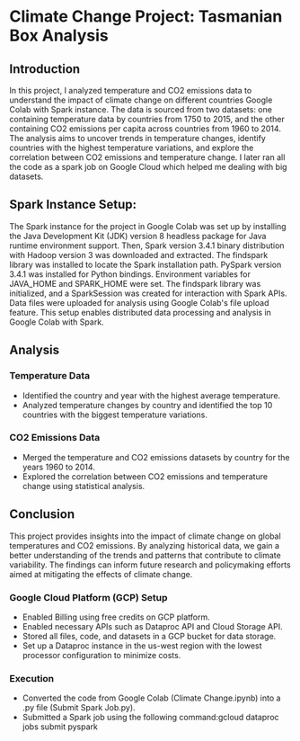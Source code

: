 # Climate Change Project: Tasmanian Box Analysis

## Introduction
In this project, I analyzed temperature and CO2 emissions data to understand the impact of climate change on different countries Google Colab with Spark instance. The data is sourced from two datasets: one containing temperature data by countries from 1750 to 2015, and the other containing CO2 emissions per capita across countries from 1960 to 2014. The analysis aims to uncover trends in temperature changes, identify countries with the highest temperature variations, and explore the correlation between CO2 emissions and temperature change. I later ran all the code as a spark job on Google Cloud which helped me dealing with big datasets. 

## Spark Instance Setup: 
The Spark instance for the project in Google Colab was set up by installing the Java Development Kit (JDK) version 8 headless package for Java runtime environment support. Then, Spark version 3.4.1 binary distribution with Hadoop version 3 was downloaded and extracted. The findspark library was installed to locate the Spark installation path. PySpark version 3.4.1 was installed for Python bindings. Environment variables for JAVA_HOME and SPARK_HOME were set. The findspark library was initialized, and a SparkSession was created for interaction with Spark APIs. Data files were uploaded for analysis using Google Colab's file upload feature. This setup enables distributed data processing and analysis in Google Colab with Spark.

## Analysis 
### Temperature Data
- Identified the country and year with the highest average temperature.
- Analyzed temperature changes by country and identified the top 10 countries with the biggest temperature variations.

### CO2 Emissions Data
- Merged the temperature and CO2 emissions datasets by country for the years 1960 to 2014.
- Explored the correlation between CO2 emissions and temperature change using statistical analysis.

## Conclusion
This project provides insights into the impact of climate change on global temperatures and CO2 emissions. By analyzing historical data, we gain a better understanding of the trends and patterns that contribute to climate variability. The findings can inform future research and policymaking efforts aimed at mitigating the effects of climate change.

### Google Cloud Platform (GCP) Setup
- Enabled Billing using free credits on GCP platform.
- Enabled necessary APIs such as Dataproc API and Cloud Storage API.
- Stored all files, code, and datasets in a GCP bucket for data storage.
- Set up a Dataproc instance in the us-west region with the lowest processor configuration to minimize costs.

### Execution
- Converted the code from Google Colab (Climate Change.ipynb) into a .py file (Submit Spark Job.py).
- Submitted a Spark job using the following command:gcloud dataproc jobs submit pyspark




